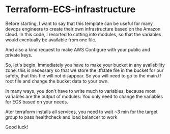 # Terraform-ECS-infrastructure

Before starting, I want to say that this template can be useful for many devops engineers to create their own infrastructure based on the Amazon cloud. In this code, I resorted to cutting into modules, so that the variables would eventually be available from one file.

And also a kind request to make AWS Configure with your public and private keys.

So, let's begin.
Immediately you have to make your bucket in any availability zone. this is necessary so that we store the .tfstate file in the bucket for our safety, that this file will not disappear. So you will need to go to the main.tf root file and change the bucket data to your own.

In many ways, you don't have to write much to variables, because most variables are the output of modules. You only need to change the variables for ECS based on your needs.

Ater terraform installs all services, you need to wait ~3 min for the target group to pass healthcheck and load balancer to work

Good luck!
